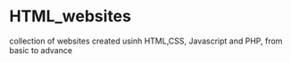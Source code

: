 # HTML_websites
collection of websites created usinh HTML,CSS, Javascript and PHP, from basic to advance
